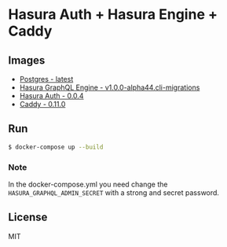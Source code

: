 # Hasura Auth + Hasura Engine + Caddy

## Images

* [Postgres - latest](https://hub.docker.com/_/postgres)
* [Hasura GraphQL Engine - v1.0.0-alpha44.cli-migrations](https://hub.docker.com/r/hasura/graphql-engine)
* [Hasura Auth - 0.0.4](https://hub.docker.com/r/rodolfosilva/hasura-auth)
* [Caddy - 0.11.0](https://hub.docker.com/r/abiosoft/caddy)

## Run

```bash
$ docker-compose up --build
```

### Note

In the docker-compose.yml you need change the `HASURA_GRAPHQL_ADMIN_SECRET` with a strong and secret password.

## License

MIT
